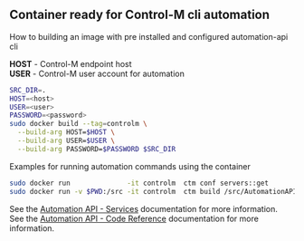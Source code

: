 ## Container ready for Control-M cli automation
How to building an image with pre installed and configured automation-api cli

**HOST** - Control-M endpoint host  
**USER** - Control-M user account for automation  

```bash
SRC_DIR=.
HOST=<host>
USER=<user>
PASSWORD=<password>
sudo docker build --tag=controlm \
  --build-arg HOST=$HOST \
  --build-arg USER=$USER \
  --build-arg PASSWORD=$PASSWORD $SRC_DIR
```

Examples for running automation commands using the container
```bash
sudo docker run              -it controlm  ctm conf servers::get  
sudo docker run -v $PWD:/src -it controlm  ctm build /src/AutomationAPISampleFlow.json
```

See the [Automation API - Services](https://docs.bmc.com/docs/display/public/workloadautomation/Control-M+Automation+API+-+Services) documentation for more information.  
See the [Automation API - Code Reference](https://docs.bmc.com/docs/display/public/workloadautomation/Control-M+Automation+API+-+Code+Reference) documentation for more information.
